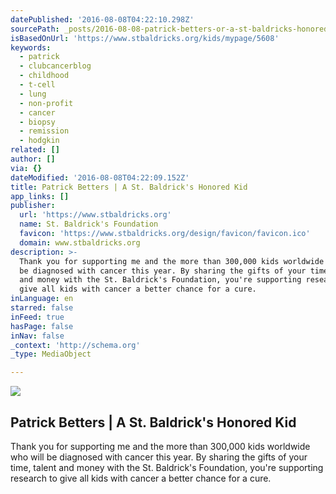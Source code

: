 ```yaml
---
datePublished: '2016-08-08T04:22:10.298Z'
sourcePath: _posts/2016-08-08-patrick-betters-or-a-st-baldricks-honored-kid.md
isBasedOnUrl: 'https://www.stbaldricks.org/kids/mypage/5608'
keywords:
  - patrick
  - clubcancerblog
  - childhood
  - t-cell
  - lung
  - non-profit
  - cancer
  - biopsy
  - remission
  - hodgkin
related: []
author: []
via: {}
dateModified: '2016-08-08T04:22:09.152Z'
title: Patrick Betters | A St. Baldrick's Honored Kid
app_links: []
publisher:
  url: 'https://www.stbaldricks.org'
  name: St. Baldrick's Foundation
  favicon: 'https://www.stbaldricks.org/design/favicon/favicon.ico'
  domain: www.stbaldricks.org
description: >-
  Thank you for supporting me and the more than 300,000 kids worldwide who will
  be diagnosed with cancer this year. By sharing the gifts of your time, talent
  and money with the St. Baldrick's Foundation, you're supporting research to
  give all kids with cancer a better chance for a cure.
inLanguage: en
starred: false
inFeed: true
hasPage: false
inNav: false
_context: 'http://schema.org'
_type: MediaObject

---
```

<article style=""><img src="https://s3-us-west-2.amazonaws.com/the-grid-img/p/1648800436bd6bb83efa1380d421c64cb3e1d858" /><h1>Patrick Betters | A St. Baldrick's Honored Kid</h1><p>Thank you for supporting me and the more than 300,000 kids worldwide who will be diagnosed with cancer this year. By sharing the gifts of your time, talent and money with the St. Baldrick's Foundation, you're supporting research to give all kids with cancer a better chance for a cure.</p></article>
